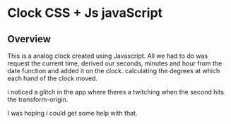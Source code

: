 # Clock CSS + Js javaScript

## Overview

This is a analog clock created using Javascript. All we had to do was request the current time, derived our seconds, minutes and hour from the date function and added it on the clock. calculating the degrees at which each hand of the clock moved.


i noticed a glitch in the app where theres a twitching when the second hits the transform-origin.

I was hoping i could get some help with that.
